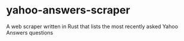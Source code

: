 # yahoo-answers-scraper
A web scraper written in Rust that lists the most recently asked Yahoo Answers questions

